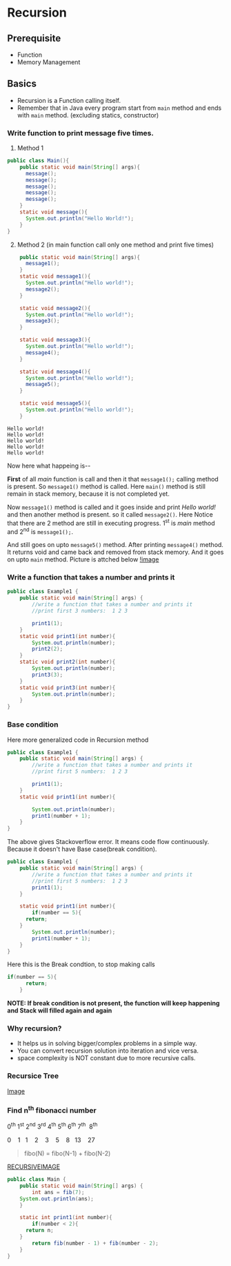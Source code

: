 # Recursion

## Prerequisite

- Function
- Memory Management

## Basics

- Recursion is a Function calling itself.
- Remember that in Java every program start from `main` method and ends with `main` method. (excluding statics, constructor)

### Write function to print message five times.

1. Method 1

```java
public class Main(){
    public static void main(String[] args){
      message();
      message();
      message();
      message();
      message();
    }
    static void message(){
      System.out.println("Hello World!");
    }
}
```

2. Method 2 (in main function call only one method and print five times)

```java
    public static void main(String[] args){
      message1();
    }
    static void message1(){
      System.out.println("Hello world!");
      message2();
    }

    static void message2(){
      System.out.println("Hello world!");
      message3();
    }

    static void message3(){
      System.out.println("Hello world!");
      message4();
    }

    static void message4(){
      System.out.println("Hello world!");
      message5();
    }

    static void message5(){
      System.out.println("Hello world!");
    }

```

```output
Hello world!
Hello world!
Hello world!
Hello world!
Hello world!
```

Now here what happeing is--

**First** of all _main_ function is call and then it that `message1();` calling method is present.
So `message1()` method is called. Here `main()` method is still remain in stack memory, because it is not completed yet.

Now `message1()` method is called and it goes inside and print _Hello world!_ and then another method is present.
so it called `message2()`. Here Notice that there are 2 method are still in executing progress. 1<sup>st</sup> is _main_ method and
2<sup>nd</sup> is `message1();`.

And still goes on upto `message5()` method. After printing `message4()` method. It returns void and came back and removed from stack memory. And it goes on upto `main` method. Picture is attched below
[!image](https://)

### Write a function that takes a number and prints it

```java
public class Example1 {
	public static void main(String[] args) {
		//write a function that takes a number and prints it
		//print first 3 numbers:  1 2 3

		print1(1);
	}
	static void print1(int number){
		System.out.println(number);
		print2(2);
	}
	static void print2(int number){
		System.out.println(number);
		print3(3);
	}
	static void print3(int number){
		System.out.println(number);
	}
}
```

### Base condition

Here more generalized code in Recursion method

```java
public class Example1 {
	public static void main(String[] args) {
		//write a function that takes a number and prints it
		//print first 5 numbers:  1 2 3

		print1(1);
	}
	static void print1(int number){

		System.out.println(number);
		print1(number + 1);
	}
}
```

The above gives Stackoverflow error. It means code flow continuously. Because it doesn't have Base case(break condition).

```java
public class Example1 {
	public static void main(String[] args) {
		//write a function that takes a number and prints it
		//print first 5 numbers:  1 2 3
		print1(1);
	}

	static void print1(int number){
		if(number == 5){
      return;
    }
		System.out.println(number);
		print1(number + 1);
	}
}
```

Here this is the Break condtion, to stop making calls

```java
if(number == 5){
      return;
    }
```

**NOTE: If break condition is not present, the function will keep happening and Stack will filled again and again**

### Why recursion?

- It helps us in solving bigger/complex problems in a simple way.
- You can convert recursion solution into iteration and vice versa.
- space complexity is NOT constant due to more recursive calls.

### Recursice Tree

[Image](https://)

### Find n<sup>th</sup> fibonacci number

0<sup>th</sup> 1<sup>st</sup> 2<sup>nd</sup> 3<sup>rd</sup> 4<sup>th</sup> 5<sup>th</sup> 6<sup>th</sup> 7<sup>th</sup> &nbsp;8<sup>th</sup>

0&nbsp;&nbsp;&nbsp; 1&nbsp;&nbsp; 1&nbsp;&nbsp;&nbsp; 2&nbsp;&nbsp;&nbsp; 3&nbsp;&nbsp;&nbsp; 5&nbsp;&nbsp;&nbsp; 8&nbsp;&nbsp; 13&nbsp;&nbsp;&nbsp; 27

> fibo(N) = fibo(N-1) + fibo(N-2)

[RECURSIVEIMAGE](https://)

```java
public class Main {
	public static void main(String[] args) {
		int ans = fib(7);
    System.out.println(ans);
	}

	static int print1(int number){
		if(number < 2){
      return n;
    }
		return fib(number - 1) + fib(number - 2);
	}
}
```

